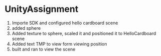 # UnityAssignment
1. Importe SDK and configured hello cardboard scene
2. added sphere
3. Added texture to sphere, scaled it and positioned it to HelloCardboard scene
4. Added text TMP to view form viewing position
5. built and ran to view the scene
